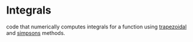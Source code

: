 # Integrals

code that numerically computes integrals for a function using [trapezoidal](https://en.wikipedia.org/wiki/Trapezoidal_rule) and [simpsons](https://en.wikipedia.org/wiki/Simpson%27s_rule) methods.